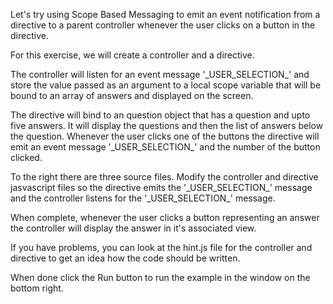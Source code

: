 Let's try using Scope Based Messaging to emit an event notification from a directive to a parent controller whenever the user clicks on a button in the directive.

For this exercise, we will create a controller and a directive.

The controller will listen for an event message '\_USER\_SELECTION\_' and store the value passed as an argument to a local scope variable that will be bound to an array of answers and displayed on the screen.

The directive will bind to an question object that has a question and upto five answers. It will display the questions and then the list of answers below the question. Whenever the user clicks one of the buttons the directive will emit an event message '\_USER\_SELECTION\_' and the number of the button clicked.

To the right there are three source files. Modify the controller and directive jasvascript files so the directive emits the '\_USER\_SELECTION\_' message and the controller listens for the '\_USER\_SELECTION\_'  message.

When complete, whenever the user clicks a button representing an answer the controller will display the answer in it's associated view.

If you have problems, you can look at the hint.js file for the controller and directive to get an idea how the code should be written.

When done click the Run button to run the example in the window on the bottom right.

